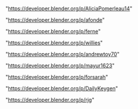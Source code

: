 "https://developer.blender.org/p/AliciaPomerleau14"

"https://developer.blender.org/p/afonde"

"https://developer.blender.org/p/ferne"

"https://developer.blender.org/p/willies"

"https://developer.blender.org/p/andrewtoy70"

"https://developer.blender.org/p/mayur1623"

"https://developer.blender.org/p/forsarah"

"https://developer.blender.org/p/DailyKeygen"

"https://developer.blender.org/p/rjg"

